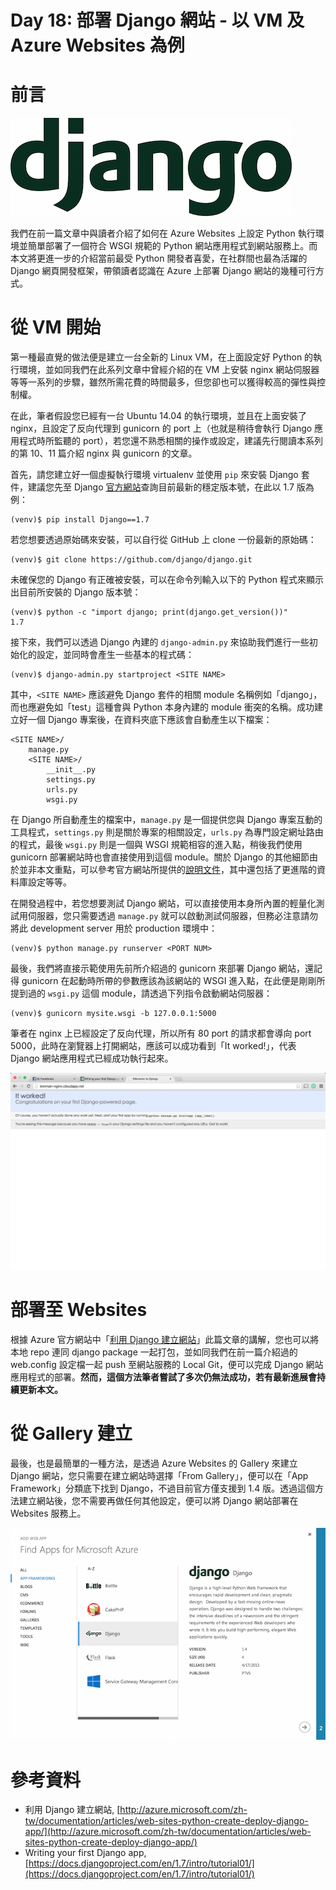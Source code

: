 Day 18: 部署 Django 網站 - 以 VM 及 Azure Websites 為例
================================

# 前言

![Django](https://raw.githubusercontent.com/hungys/azure-blog/master/media/18-deploy-django-on-azure-vm-and-websites/django-logo.png)

我們在前一篇文章中與讀者介紹了如何在 Azure Websites 上設定 Python 執行環境並簡單部署了一個符合 WSGI 規範的 Python 網站應用程式到網站服務上。而本文將更進一步的介紹當前最受 Python 開發者喜愛，在社群間也最為活躍的 Django 網頁開發框架，帶領讀者認識在 Azure 上部署 Django 網站的幾種可行方式。

# 從 VM 開始

第一種最直覺的做法便是建立一台全新的 Linux VM，在上面設定好 Python 的執行環境，並如同我們在此系列文章中曾經介紹的在 VM 上安裝 nginx 網站伺服器等等一系列的步驟，雖然所需花費的時間最多，但您卻也可以獲得較高的彈性與控制權。

在此，筆者假設您已經有一台 Ubuntu 14.04 的執行環境，並且在上面安裝了 nginx，且設定了反向代理到 gunicorn 的 port 上（也就是稍待會執行 Django 應用程式時所監聽的 port），若您還不熟悉相關的操作或設定，建議先行閱讀本系列的第 10、11 篇介紹 nginx 與 gunicorn 的文章。

首先，請您建立好一個虛擬執行環境 virtualenv 並使用 `pip` 來安裝 Django 套件，建議您先至 Django [官方網站](https://www.djangoproject.com/download/)查詢目前最新的穩定版本號，在此以 1.7 版為例：

```
(venv)$ pip install Django==1.7
```

若您想要透過原始碼來安裝，可以自行從 GitHub 上 clone 一份最新的原始碼：

```
(venv)$ git clone https://github.com/django/django.git
```

未確保您的 Django 有正確被安裝，可以在命令列輸入以下的 Python 程式來顯示出目前所安裝的 Django 版本號：

```
(venv)$ python -c "import django; print(django.get_version())"
1.7
```

接下來，我們可以透過 Django 內建的 `django-admin.py` 來協助我們進行一些初始化的設定，並同時會產生一些基本的程式碼：

```
(venv)$ django-admin.py startproject <SITE NAME>
```

其中，`<SITE NAME>` 應該避免 Django 套件的相關 module 名稱例如「django」，而也應避免如「test」這種會與 Python 本身內建的 module 衝突的名稱。成功建立好一個 Django 專案後，在資料夾底下應該會自動產生以下檔案：

```
<SITE NAME>/
    manage.py
    <SITE NAME>/
        __init__.py
        settings.py
        urls.py
        wsgi.py
```

在 Django 所自動產生的檔案中，`manage.py` 是一個提供您與 Django 專案互動的工具程式，`settings.py` 則是關於專案的相關設定，`urls.py` 為專門設定網址路由的程式，最後 `wsgi.py` 則是一個與 WSGI 規範相容的進入點，稍後我們使用 gunicorn 部署網站時也會直接使用到這個 module。關於 Django 的其他細節由於並非本文重點，可以參考官方網站所提供的[說明文件](https://docs.djangoproject.com/en)，其中還包括了更進階的資料庫設定等等。

在開發過程中，若您想要測試 Django 網站，可以直接使用本身所內置的輕量化測試用伺服器，您只需要透過 `manage.py` 就可以啟動測試伺服器，但務必注意請勿將此 development server 用於 production 環境中：

```
(venv)$ python manage.py runserver <PORT NUM>
```

最後，我們將直接示範使用先前所介紹過的 gunicorn 來部署 Django 網站，還記得 gunicorn 在起動時所帶的參數應該為該網站的 WSGI 進入點，在此便是剛剛所提到過的 `wsgi.py` 這個 module，請透過下列指令啟動網站伺服器：

```
(venv)$ gunicorn mysite.wsgi -b 127.0.0.1:5000
```

筆者在 nginx 上已經設定了反向代理，所以所有 80 port 的請求都會導向 port 5000，此時在瀏覽器上打開網站，應該可以成功看到「It worked!」，代表 Django 網站應用程式已經成功執行起來。

![It works](https://raw.githubusercontent.com/hungys/azure-blog/master/media/18-deploy-django-on-azure-vm-and-websites/django-works.png)

# 部署至 Websites

根據 Azure 官方網站中「[利用 Django 建立網站](http://azure.microsoft.com/zh-tw/documentation/articles/web-sites-python-create-deploy-django-app/)」此篇文章的講解，您也可以將本地 repo 連同 django package 一起打包，並如同我們在前一篇介紹過的 web.config 設定檔一起 push 至網站服務的 Local Git，便可以完成 Django 網站應用程式的部署。**然而，這個方法筆者嘗試了多次仍無法成功，若有最新進展會持續更新本文。**

# 從 Gallery 建立

最後，也是最簡單的一種方法，是透過 Azure Websites 的 Gallery 來建立 Django 網站，您只需要在建立網站時選擇「From Gallery」，便可以在「App Framework」分類底下找到 Django，不過目前官方僅支援到 1.4 版。透過這個方法建立網站後，您不需要再做任何其他設定，便可以將 Django 網站部署在 Websites 服務上。

![From gallery](https://raw.githubusercontent.com/hungys/azure-blog/master/media/18-deploy-django-on-azure-vm-and-websites/from-gallery.png)

# 參考資料

- 利用 Django 建立網站, [http://azure.microsoft.com/zh-tw/documentation/articles/web-sites-python-create-deploy-django-app/](http://azure.microsoft.com/zh-tw/documentation/articles/web-sites-python-create-deploy-django-app/)
- Writing your first Django app, [https://docs.djangoproject.com/en/1.7/intro/tutorial01/](https://docs.djangoproject.com/en/1.7/intro/tutorial01/)